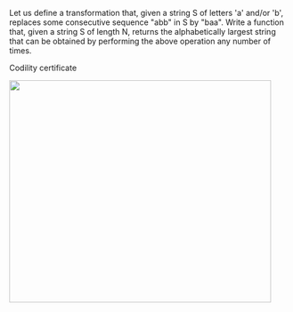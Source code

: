 Let us define a transformation that, given a string S of letters 'a' and/or 'b', 
replaces some consecutive sequence "abb" in S by "baa".
Write a function that, given a string S of length N, returns the alphabetically
largest string that can be obtained by performing the above operation any number of times.

Codility certificate


<img src="https://user-images.githubusercontent.com/47245335/135755670-cc57cb67-bb1d-4441-9203-86eff837564b.PNG" width="470" height="400">
